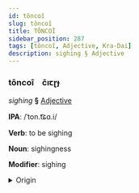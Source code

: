 ```yaml
---
id: tôncoî
slug: tôncoî
title: TÔNCOÎ
sidebar_position: 287
tags: [tôncoî, Adjective, Kra-Dai]
description: sighing § Adjective
---
```


### tôncoî&emsp;<span kind="abugida">c̃ıꞇɽɟ</span>

*sighing* **§** [Adjective](../../tags/Adjective)

**IPA**: /ˈton.t͡ɕɑ.i/

**Verb**: to be sighing

**Noun**: sighingness

**Modifier**: sighing

<details>
    <summary>Origin</summary>
    Thai ถอนใจ tɔ̌ɔn-jai /tʰɔːn˩˩˦.t͡ɕaj˧/<br/>
    <em>Kra-Dai Language Family</em>
</details>